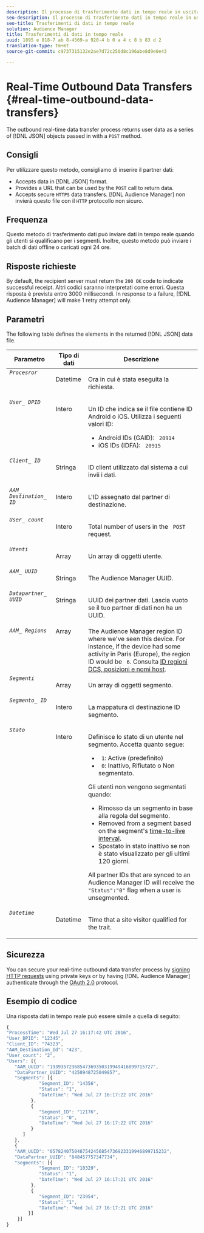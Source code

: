 ```yaml
---
description: Il processo di trasferimento dati in tempo reale in uscita restituisce dati utente come serie di oggetti JSON passati con un metodo POST.
seo-description: Il processo di trasferimento dati in tempo reale in uscita restituisce dati utente come serie di oggetti JSON passati con un metodo POST.
seo-title: Trasferimenti di dati in tempo reale
solution: Audience Manager
title: Trasferimenti di dati in tempo reale
uuid: 1895 e 818-7 ab 8-4569-a 920-4 b 0 a 4 c 8 b 83 d 2
translation-type: tm+mt
source-git-commit: c9737315132e2ae7d72c250d8c196abe8d9e0e43

---
```



# Real-Time Outbound Data Transfers {#real-time-outbound-data-transfers}

The outbound real-time data transfer process returns user data as a series of [!DNL JSON] objects passed in with a `POST` method.

<!-- c_outbound_json.xml -->

## Consigli

Per utilizzare questo metodo, consigliamo di inserire il partner dati:

* Accepts data in [!DNL JSON] format.
* Provides a URL that can be used by the `POST` call to return data.
* Accepts secure `HTTPS` data transfers. [!DNL Audience Manager] non invierà questo file con il `HTTP` protocollo non sicuro.

## Frequenza

Questo metodo di trasferimento dati può inviare dati in tempo reale quando gli utenti si qualificano per i segmenti. Inoltre, questo metodo può inviare i batch di dati offline o caricati ogni 24 ore.

## Risposte richieste

By default, the recipient server must return the `200 OK` code to indicate successful receipt. Altri codici saranno interpretati come errori. Questa risposta è prevista entro 3000 millisecondi. In response to a failure, [!DNL Audience Manager] will make 1 retry attempt only.

## Parametri

The following table defines the elements in the returned [!DNL JSON] data file.

<table id="table_68475F9D01ED4A44B5909234114AEDE2"> 
 <thead> 
  <tr> 
   <th colname="col1" class="entry"> Parametro </th> 
   <th colname="col2" class="entry"> Tipo di dati </th> 
   <th colname="col3" class="entry"> Descrizione </th> 
  </tr>
 </thead>
 <tbody> 
  <tr valign="top"> 
   <td colname="col1"> <code><i>Procesror</i></code> </td> 
   <td colname="col2"> <p>Datetime </p> </td> 
   <td colname="col3"> <p>Ora in cui è stata eseguita la richiesta. </p> </td> 
  </tr> 
  <tr valign="top"> 
   <td colname="col1"><code><i>User_ DPID</i></code> </td> 
   <td colname="col2"> <p>Intero </p> </td> 
   <td colname="col3"> <p>Un ID che indica se il file contiene ID Android o iOS. Utilizza i seguenti valori ID: </p> 
    <ul id="ul_159306B0CF304DE0B9A9836D41263E70"> 
     <li id="li_46F9F4F9DDC34AB683AE2DF0317FBCAC">Android IDs (GAID): <code> 20914</code> </li> 
     <li id="li_57DEB2A7B9024A94A0E302EEA967AB0B">iOS IDs (IDFA): <code> 20915</code> </li> 
    </ul> </td> 
  </tr> 
  <tr valign="top"> 
   <td colname="col1"><code><i>Client_ ID</i></code> </td> 
   <td colname="col2"> <p>Stringa </p> </td> 
   <td colname="col3"> <p>ID client utilizzato dal sistema a cui invii i dati. </p> </td> 
  </tr> 
  <tr valign="top"> 
   <td colname="col1"><code><i>AAM_ Destination_ ID</i></code> </td> 
   <td colname="col2"> <p>Intero </p> </td> 
   <td colname="col3"> <p>L'ID assegnato dal partner di destinazione. </p> </td> 
  </tr> 
  <tr valign="top"> 
   <td colname="col1"><code><i>User_ count</i></code> </td> 
   <td colname="col2"> <p>Intero </p> </td> 
   <td colname="col3"> <p>Total number of users in the <code> POST</code> request. </p> </td> 
  </tr> 
  <tr valign="top"> 
   <td colname="col1"><code><i>Utenti</i></code> </td> 
   <td colname="col2"> <p>Array </p> </td> 
   <td colname="col3"> <p>Un array di oggetti utente. </p> </td> 
  </tr> 
  <tr valign="top"> 
   <td colname="col1"><code><i>AAM_ UUID</i></code> </td> 
   <td colname="col2"> <p>Stringa </p> </td> 
   <td colname="col3"> <p>The <span class="keyword"> Audience Manager</span> UUID. </p> </td> 
  </tr> 
  <tr valign="top"> 
   <td colname="col1"><code><i>Datapartner_ UUID</i></code> </td> 
   <td colname="col2"> <p>Stringa </p> </td> 
   <td colname="col3"> <p>UUID dei partner dati. Lascia vuoto se il tuo partner di dati non ha un UUID. </p> </td> 
  </tr> 
  <tr valign="top"> 
   <td colname="col1"><code><i>AAM_ Regions</i></code> </td> 
   <td colname="col2"> Array </td> 
   <td colname="col3"> The <span class="keyword"> Audience Manager</span> region ID where we've seen this device. For instance, if the device had some activity in Paris (Europe), the region ID would be <code> 6</code>. Consulta <a href="../../../api/dcs-intro/dcs-api-reference/dcs-regions.md">ID regioni DCS, posizioni e nomi host</a>. </td> 
  </tr> 
  <tr valign="top"> 
   <td colname="col1"><code><i>Segmenti</i></code> </td> 
   <td colname="col2"> <p>Array </p> </td> 
   <td colname="col3"> <p>Un array di oggetti segmento. </p> </td> 
  </tr> 
  <tr valign="top"> 
   <td colname="col1"><code><i>Segmento_ ID</i></code> </td> 
   <td colname="col2"> <p>Intero </p> </td> 
   <td colname="col3"> <p>La mappatura di destinazione ID segmento. </p> </td> 
  </tr> 
  <tr valign="top"> 
   <td colname="col1"><code><i>Stato</i></code> </td> 
   <td colname="col2"> <p>Intero </p> </td> 
   <td colname="col3"> <p>Definisce lo stato di un utente nel segmento. Accetta quanto segue: </p> 
    <ul id="ul_42C4625E9543494586CF6D851A94E048"> 
     <li id="li_6F13809ECD78403FB3BDA626403E4B57"><code> 1</code>: Active (predefinito) </li> 
     <li id="li_10952C8DF7AF4593805FA29028257E38"><code> 0</code>: Inattivo, Rifiutato o Non segmentato. </li> 
    </ul> <p>Gli utenti non vengono segmentati quando: </p> 
    <ul id="ul_E17B080D8DF14D548E1142A9201C1C14"> 
     <li id="li_8352B919A87242E68716FB9EC0443407">Rimosso da un segmento in base alla regola del segmento. </li> 
     <li id="li_83CFEAFE94C14A11AE198D56E80EBB8C">Removed from a segment based on the segment's <a href="../../../features/traits/segment-ttl-explained.md"> time-to-live interval</a>. </li> 
     <li id="li_F48D1052BA2B45108225641292CC748D">Spostato in stato inattivo se non è stato visualizzato per gli ultimi 120 giorni. </li> 
    </ul> <p>All partner IDs that are synced to an <span class="keyword"> Audience Manager</span> ID will receive the <code> "Status":"0"</code> flag when a user is unsegmented. </p> </td> 
  </tr> 
  <tr valign="top"> 
   <td colname="col1"><code><i>Datetime</i></code> </td> 
   <td colname="col2"> <p>Datetime </p> </td> 
   <td colname="col3"> <p>Time that a site visitor qualified for the trait. </p> </td> 
  </tr> 
 </tbody> 
</table>

## Sicurezza

You can secure your real-time outbound data transfer process by [signing HTTP requests](../../../integration/receiving-audience-data/real-time-outbound-transfers/digitally-signed-http-requests.md) using private keys or by having [!DNL Audience Manager] authenticate through the [OAuth 2.0](../../../integration/receiving-audience-data/real-time-outbound-transfers/oauth-in-outbound-transfers.md) protocol.

## Esempio di codice

Una risposta dati in tempo reale può essere simile a quella di seguito:

```js
{
"ProcessTime": "Wed Jul 27 16:17:42 UTC 2016",
"User_DPID": "12345",
"Client_ID": "74323",
"AAM_Destination_Id": "423",
"User_count": "2",
"Users": [{  
   "AAM_UUID": "19393572368547369350319949416899715727",
   "DataPartner_UUID": "4250948725049857",
   "Segments": [{
            "Segment_ID": "14356",
            "Status": "1",
            "DateTime": "Wed Jul 27 16:17:22 UTC 2016"
         },
         {
            "Segment_ID": "12176",
            "Status": "0",  
            "DateTime": "Wed Jul 27 16:17:22 UTC 2016"
         }
      ]
   },
   {
   "AAM_UUID": "0578240750487542456854736923319946899715232",
   "DataPartner_UUID": "848457757347734",
   "Segments": [{
            "Segment_ID": "10329",
            "Status": "1",
            "DateTime": "Wed Jul 27 16:17:21 UTC 2016"
         },
         {
            "Segment_ID": "23954",
            "Status": "1",
            "DateTime": "Wed Jul 27 16:17:21 UTC 2016"
        }]
    }]
}
```
